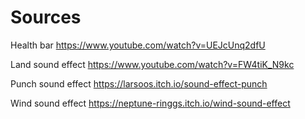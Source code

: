 # Sources
Health bar
https://www.youtube.com/watch?v=UEJcUnq2dfU

Land sound effect
https://www.youtube.com/watch?v=FW4tiK_N9kc

Punch sound effect
https://larsoos.itch.io/sound-effect-punch

Wind sound effect
https://neptune-ringgs.itch.io/wind-sound-effect
